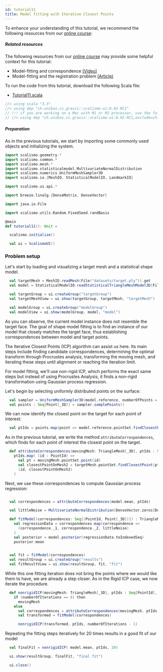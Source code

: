 ```yaml
---
id: tutorial11
title: Model fitting with Iterative Closest Points
---
```


To enhance your understanding of this tutorial, we recommend the following resources from our [online course](shapemodelling.cs.unibas.ch/ssm-course/):

##### Related resources

The following resources from our [online course](https://www.futurelearn.com/courses/statistical-shape-modelling) may provide
some helpful context for this tutorial:

- Model-fitting and correspondence [(Video)](https://www.futurelearn.com/courses/statistical-shape-modelling/3/steps/250371)
- Model-fitting and the registration problem [(Article)](https://www.futurelearn.com/courses/statistical-shape-modelling/3/steps/250372)

To run the code from this tutorial, download the following Scala file:
- [Tutorial11.scala](./Tutorial11.scala)

```scala mdoc:invisible
//> using scala "3.3"
//> using dep "ch.unibas.cs.gravis::scalismo-ui:0.92-RC1"
// !!! if you are working on a Mac with M1 or M2 processor, use the following import instead !!!
// //> using dep "ch.unibas.cs.gravis::scalismo-ui:0.92-RC1,exclude=ch.unibas.cs.gravis%vtkjavanativesmacosimpl"
```


##### Preparation

As in the previous tutorials, we start by importing some commonly used objects and initializing the system.

```scala mdoc:silent
import scalismo.geometry.*
import scalismo.common.*
import scalismo.mesh.*
import scalismo.statisticalmodel.MultivariateNormalDistribution
import scalismo.numerics.UniformMeshSampler3D
import scalismo.io.{MeshIO, StatisticalModelIO, LandmarkIO}

import scalismo.ui.api.*

import breeze.linalg.{DenseMatrix, DenseVector}

import java.io.File

import scalismo.utils.Random.FixedSeed.randBasis
```

```scala mdoc:invisible emptyLines:2
@main
def tutorial11(): Unit = 
```

```scala mdoc:silent
  scalismo.initialize()

  val ui = ScalismoUI()
```


### Problem setup

Let's start by loading and visualizing a target mesh and a statistical shape model.

```scala mdoc:silent emptyLines:2
  val targetMesh = MeshIO.readMesh(File("datasets/target.ply")).get
  val model = StatisticalModelIO.readStatisticalTriangleMeshModel3D(File("datasets/bfm.h5")).get

  val targetGroup = ui.createGroup("targetGroup")
  val targetMeshView = ui.show(targetGroup, targetMesh, "targetMesh")

  val modelGroup = ui.createGroup("modelGroup")
  val modelView = ui.show(modelGroup, model, "model")
```

As you can observe, the current model instance does not resemble the target face. The goal of shape model fitting is to find an instance of our model that closely matches the target face, thus establishing correspondences between model and target points.

The Iterative Closest Points (ICP) algorithm can assist us here. Its main steps include finding candidate correspondences, determining the optimal transform through Procrustes analysis, transforming the moving mesh, and iterating these steps until alignment or reaching the iteration limit.

For model fitting, we'll use non-rigid ICP, which performs the exact same steps but instead of using Procrustes Analysis, it finds a non-rigid transformation using Gaussian process regression.

Let's begin by selecting uniformly distributed points on the surface:

```scala mdoc:silent emptyLines:2
  val sampler = UniformMeshSampler3D(model.reference, numberOfPoints = 5000)
  val points : Seq[Point[_3D]] = sampler.samplePoints()
```

We can now identify the closest point on the target for each point of interest:
```scala mdoc:silent
  val ptIds = points.map(point => model.reference.pointSet.findClosestPoint(point).id)
```

As in the previous tutorial, we write the method ```attributeCorrespondences```, which finds for each
point of interest the closest point on the target.

```scala mdoc:silent emptyLines:2
  def attributeCorrespondences(movingMesh: TriangleMesh[_3D], ptIds : Seq[PointId]) : Seq[(PointId, Point[_3D])] = 
    ptIds.map( (id : PointId) =>
      val pt = movingMesh.pointSet.point(id)
      val closestPointOnMesh2 = targetMesh.pointSet.findClosestPoint(pt).point
      (id, closestPointOnMesh2)
    )  
```

Next, we use these correspondences to compute Gaussian process regression:

```scala mdoc:silent emptyLines:2

  val correspondences = attributeCorrespondences(model.mean, ptIds)

  val littleNoise = MultivariateNormalDistribution(DenseVector.zeros[Double](3), DenseMatrix.eye[Double](3))

  def fitModel(correspondences: Seq[(PointId, Point[_3D])]) : TriangleMesh[_3D] = 
    val regressionData = correspondences.map(correspondence =>
      (correspondence._1, correspondence._2, littleNoise)
    )
    val posterior = model.posterior(regressionData.toIndexedSeq)
    posterior.mean
  

  val fit = fitModel(correspondences)
  val resultGroup = ui.createGroup("results")
  val fitResultView = ui.show(resultGroup, fit, "fit")
```

While this one fitting iteration does not bring the points where we would like them to have, we are already
a step closer. As in the Rigid ICP case, we now iterate the procedure.

```scala mdoc emptyLines:2
  def nonrigidICP(movingMesh: TriangleMesh[_3D], ptIds : Seq[PointId], numberOfIterations : Int) : TriangleMesh[_3D] = 
    if (numberOfIterations == 0) then
      movingMesh 
    else 
      val correspondences = attributeCorrespondences(movingMesh, ptIds)
      val transformed = fitModel(correspondences)

      nonrigidICP(transformed, ptIds, numberOfIterations - 1)    
```

Repeating the fitting steps iteratively for 20 times results in a good fit of our model
```scala mdoc:silent
  val finalFit = nonrigidICP( model.mean, ptIds, 20)

  ui.show(resultGroup, finalFit, "final fit")
```

```scala mdoc:invisible
  ui.close()
```
